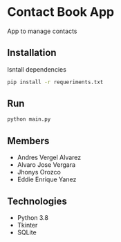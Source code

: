 # Contact Book App

App to manage contacts

## Installation

Isntall dependencies

```bash
pip install -r requeriments.txt
```

## Run

```bash
python main.py
```

## Members
- Andres Vergel Alvarez
- Alvaro Jose Vergara
- Jhonys Orozco
- Eddie Enrique Yanez


## Technologies
- Python 3.8
- Tkinter
- SQLite

